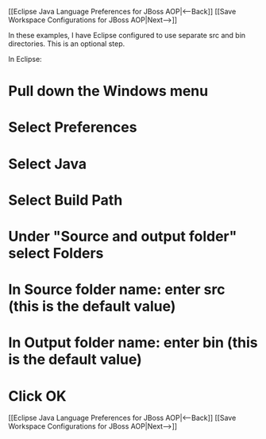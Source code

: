 [[Eclipse Java Language Preferences for JBoss AOP|<--Back]] [[Save Workspace Configurations for JBoss AOP|Next-->]]

In these examples, I have Eclipse configured to use separate src and bin directories. This is an optional step.

In Eclipse:
# Pull down the **Windows** menu
# Select **Preferences**
# Select **Java**
# Select **Build Path**
# Under "Source and output folder" select **Folders**
# In **Source folder name:** enter **src** (this is the default value)
# In **Output folder name:** enter **bin** (this is the default value)
# Click **OK**

[[Eclipse Java Language Preferences for JBoss AOP|<--Back]] [[Save Workspace Configurations for JBoss AOP|Next-->]]